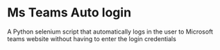 # Ms Teams Auto login

A Python selenium script that automatically logs in the user to Microsoft teams website without having to enter the login credentials
